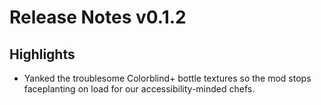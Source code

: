 # Release Notes v0.1.2

## Highlights
- Yanked the troublesome Colorblind+ bottle textures so the mod stops faceplanting on load for our accessibility-minded chefs.
